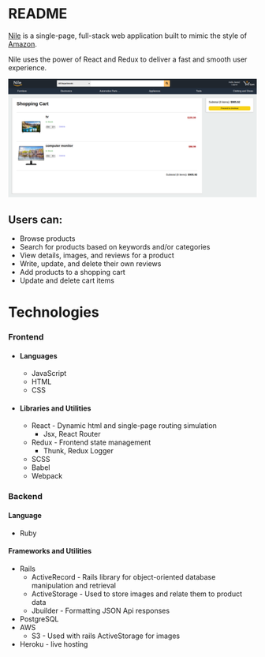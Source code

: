 # README

[Nile](https://nile-fullstack.herokuapp.com/#/) is a single-page, full-stack web application built to mimic the style of [Amazon](https://www.amazon.com/).

Nile uses the power of React and Redux to deliver a fast and smooth user experience.

![Nile](https://github.com/SymmetricInDesign/Nile/blob/main/Screenshot%202021-07-16%20093612.png "Nile")

## Users can:
* Browse products
* Search for products based on keywords and/or categories
* View details, images, and reviews for a product
* Write, update, and delete their own reviews
* Add products to a shopping cart
* Update and delete cart items

# Technologies
### Frontend
* #### Languages
  * JavaScript 
  * HTML 
  * CSS
* #### Libraries and Utilities
  * React - Dynamic html and single-page routing simulation
     * Jsx, React Router
  * Redux - Frontend state management
     * Thunk, Redux Logger
  * SCSS
  * Babel
  * Webpack

### Backend
#### Language
* Ruby
#### Frameworks and Utilities
* Rails
   * ActiveRecord - Rails library for object-oriented database manipulation and retrieval
   * ActiveStorage - Used to store images and relate them to product data
   * Jbuilder - Formatting JSON Api responses
* PostgreSQL
* AWS
   * S3 - Used with rails ActiveStorage for images
* Heroku - live hosting

